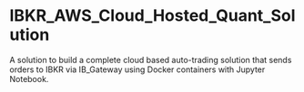 # IBKR_AWS_Cloud_Hosted_Quant_Solution
A solution to build a complete cloud based auto-trading solution that sends orders to IBKR via IB_Gateway using Docker containers with Jupyter Notebook. 

<mxGraphModel><root><mxCell id="0"/><mxCell id="1" parent="0"/><mxCell id="2" value="" style="rounded=1;whiteSpace=wrap;html=1;" vertex="1" parent="1"><mxGeometry x="200" y="405" width="120" height="170" as="geometry"/></mxCell></root></mxGraphModel>
